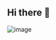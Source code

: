 ## Hi there 👋

![image](https://img.shields.io/github/commit-activity/y/code-wonk/nepali-wallets-python?style=for-the-badge)
